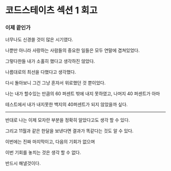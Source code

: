 # 코드스테이츠 섹션 1 회고

### 이제 끝인가

너무나도 신경쓸 것이 많은 시기였다.

나뿐만 아니라 사랑하는 사람들의 중요한 일들은 모두 연말에 겹쳐있었다.

그렇다한들 내가 소홀히 했다고 생각하진 않았다.

나름대로의 최선을 다했다고 생각했다.

다시 돌아보니 그건 그냥 혼자서 위로했던 것 뿐이었다.

나는 내가 할수있는 만큼의 60 퍼센트 밖에 내지 못하였고, 나머지 40 퍼센트가 아마

테스트에서 내가 내지못한 백지의 40퍼센트가 되지 않았을까 싶다.

---

반대로 나는 이제 모자란 부분을 정확히 알았다고도 생각 할 수 있다.

그리고 11월과 같은 한달을 보낸다면 결과가 똑같다는 것도 알 수 있다.

이번에는 진짜 마지막이고, 다음의 기회가 없으며

이번 기회를 놓치는 것은 생각 할 수 없다.

반드시 해낼것이다.